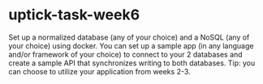 # uptick-task-week6

Set up a normalized database (any of your choice) and a NoSQL (any of your choice) using docker. You can set up a sample app (in any language and/or framework of your choice) to connect to your 2 databases and create a sample API that synchronizes writing to both databases. Tip: you can choose to utilize your application from weeks 2-3.
